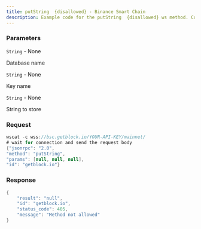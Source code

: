 ```yaml
---
title: putString  {disallowed} - Binance Smart Chain
description: Example code for the putString  {disallowed} ws method. Сomplete guide on how to use putString  {disallowed} ws in GetBlock.io Web3 documentation.
---
```


### Parameters


`String` - None

Database name

`String` - None

Key name

`String` - None

String to store

### Request

``` java
wscat -c wss://bsc.getblock.io/YOUR-API-KEY/mainnet/ 
# wait for connection and send the request body 
{"jsonrpc": "2.0",
"method": "putString",
"params": [null, null, null],
"id": "getblock.io"}
```

###  Response

``` java
{
    "result": "null",
    "id": "getblock.io",
    "status_code": 405,
    "message": "Method not allowed"
}
```

